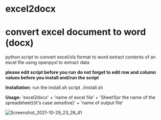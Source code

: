 # excel2docx
# convert excel document to word (docx)
python script to convert excel/xls format to word
extract contents of an excel file
using openpyxl to extract data

**please edit script before you run**
**do not forget to edit row and column values before you install and/run the script**


**Installation:**
run the install.sh script
./install.sh

**Usage:**
'excel2docx' + 'name of excel file' + 'Sheet1(or the name of the spreadsheet)(it's case sensitive)' + 'name of output file'

![Screenshot_2021-10-29_23_26_41](https://user-images.githubusercontent.com/32548080/139518794-27d79ba5-be90-43fd-b3a2-c2a5b98b5504.png)
